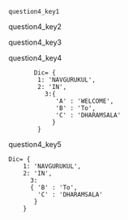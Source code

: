 ```ngMeta
question4_key1
```

question4_key2




question4_key3


question4_key4
```
       Dic= {
        1: 'NAVGURUKUL',
        2: 'IN',  
          3:{    
             'A' : 'WELCOME',
             'B' : 'To',
             'C' : 'DHARAMSALA'
            }
        }
```
 
question4_key5
```
Dic= {
    1: 'NAVGURUKUL',
    2: 'IN',  
      3:
      { 'B' : 'To',
        'C' : 'DHARAMSALA'
       }
    }
```

